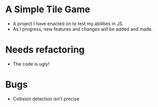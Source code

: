 # A Simple Tile Game
- A project I have enacted on to test my abilities in JS.
- As I progress, new features and changes will be added and made.

# Needs refactoring
- The code is ugly!

# Bugs
- Collision detection isn't precise